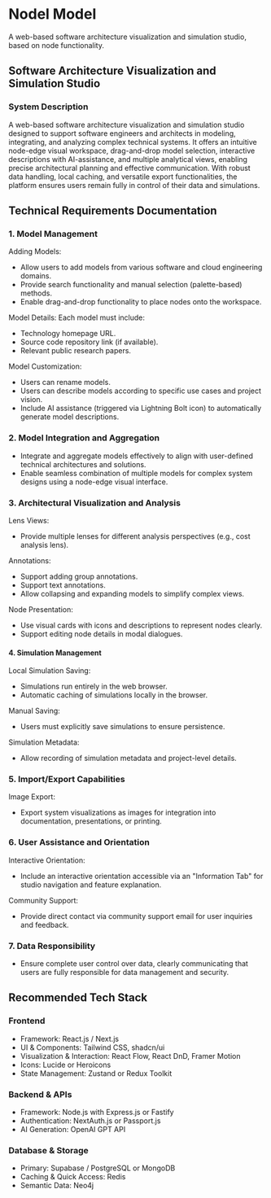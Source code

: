 # Nodel Model
A web-based software architecture visualization and simulation studio, based on node functionality.

## Software Architecture Visualization and Simulation Studio

### System Description

A web-based software architecture visualization and simulation studio designed to support software engineers and architects in modeling, integrating, and analyzing complex technical systems. It offers an intuitive node-edge visual workspace, drag-and-drop model selection, interactive descriptions with AI-assistance, and multiple analytical views, enabling precise architectural planning and effective communication. With robust data handling, local caching, and versatile export functionalities, the platform ensures users remain fully in control of their data and simulations.

## Technical Requirements Documentation

### 1. Model Management

Adding Models:
 - Allow users to add models from various software and cloud engineering domains.
 - Provide search functionality and manual selection (palette-based) methods.
 - Enable drag-and-drop functionality to place nodes onto the workspace.

Model Details:
Each model must include:
 - Technology homepage URL.
 - Source code repository link (if available).
 - Relevant public research papers.

Model Customization:
 - Users can rename models.
 - Users can describe models according to specific use cases and project vision.
 - Include AI assistance (triggered via Lightning Bolt icon) to automatically generate model descriptions.

### 2. Model Integration and Aggregation
 - Integrate and aggregate models effectively to align with user-defined technical architectures and solutions.
 - Enable seamless combination of multiple models for complex system designs using a node-edge visual interface.

### 3. Architectural Visualization and Analysis
Lens Views:
 - Provide multiple lenses for different analysis perspectives (e.g., cost analysis lens).

Annotations:
 - Support adding group annotations.
 - Support text annotations.
 - Allow collapsing and expanding models to simplify complex views.

Node Presentation:
 - Use visual cards with icons and descriptions to represent nodes clearly.
 - Support editing node details in modal dialogues.

#### 4. Simulation Management

Local Simulation Saving:
 - Simulations run entirely in the web browser.
 - Automatic caching of simulations locally in the browser.

Manual Saving:
 - Users must explicitly save simulations to ensure persistence.

Simulation Metadata:
 - Allow recording of simulation metadata and project-level details.

### 5. Import/Export Capabilities
Image Export:
 - Export system visualizations as images for integration into documentation, presentations, or printing.

### 6. User Assistance and Orientation
Interactive Orientation:
 - Include an interactive orientation accessible via an "Information Tab" for studio navigation and feature explanation.

Community Support:
 - Provide direct contact via community support email for user inquiries and feedback.

### 7. Data Responsibility
 - Ensure complete user control over data, clearly communicating that users are fully responsible for data management and security.

## Recommended Tech Stack

### Frontend
 - Framework: React.js / Next.js
 - UI & Components: Tailwind CSS, shadcn/ui
 - Visualization & Interaction: React Flow, React DnD, Framer Motion
 - Icons: Lucide or Heroicons
 - State Management: Zustand or Redux Toolkit

### Backend & APIs
 - Framework: Node.js with Express.js or Fastify
 - Authentication: NextAuth.js or Passport.js
 - AI Generation: OpenAI GPT API

### Database & Storage
 - Primary: Supabase / PostgreSQL or MongoDB
 - Caching & Quick Access: Redis
 - Semantic Data: Neo4j


